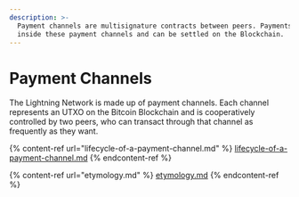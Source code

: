 ```yaml
---
description: >-
  Payment channels are multisignature contracts between peers. Payments are made
  inside these payment channels and can be settled on the Blockchain.
---
```


# Payment Channels

The Lightning Network is made up of payment channels. Each channel represents an UTXO on the Bitcoin Blockchain and is cooperatively controlled by two peers, who can transact through that channel as frequently as they want.

{% content-ref url="lifecycle-of-a-payment-channel.md" %}
[lifecycle-of-a-payment-channel.md](lifecycle-of-a-payment-channel.md)
{% endcontent-ref %}

{% content-ref url="etymology.md" %}
[etymology.md](etymology.md)
{% endcontent-ref %}
